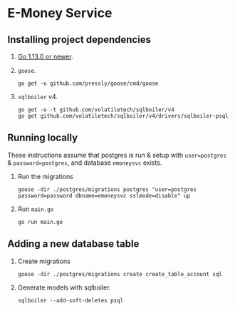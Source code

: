 # E-Money Service

## Installing project dependencies

1. [Go 1.13.0 or newer](https://golang.org/dl/).

1. `goose`.

    ```
    go get -u github.com/pressly/goose/cmd/goose
    ```

1. `sqlboiler` v4.

    ```
    go get -u -t github.com/volatiletech/sqlboiler/v4
    go get github.com/volatiletech/sqlboiler/v4/drivers/sqlboiler-psql
    ```

## Running locally

These instructions assume that postgres is run & setup with `user=postgres` & `password=postgres`, and database `emoneysvc` exists.

1. Run the migrations

    ```    
    goose -dir ./postgres/migrations postgres "user=postgres password=password dbname=emoneysvc sslmode=disable" up
    ```

1. Run `main.go`

    ```
    go run main.go
    ```

## Adding a new database table

1. Create migrations

    ```
    goose -dir ./postgres/migrations create create_table_account sql
    ```


1. Generate models with sqlboiler.

    ```
    sqlboiler --add-soft-deletes psql
    ```
